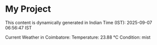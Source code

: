 # My Project

This content is dynamically generated in Indian Time (IST): 2025-09-07 06:56:47 IST


Current Weather in Coimbatore:
Temperature: 23.88 °C
Condition: mist
